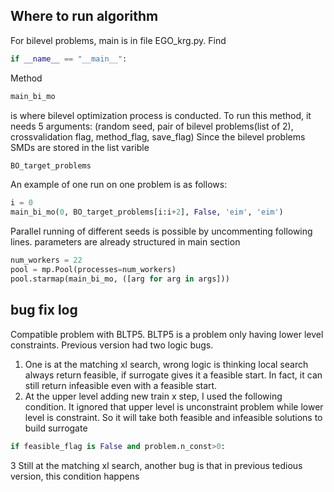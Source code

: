 ## Where to run algorithm ##
For bilevel problems, main is in file EGO_krg.py. Find 
```python
if __name__ == "__main__": 
```

Method 
```python
main_bi_mo
```
is where bilevel optimization process is conducted.
To run this method, it needs 5 arguments: (random seed, pair of bilevel problems(list of 2), crossvalidation flag, method_flag, save_flag)
Since the bilevel problems SMDs are stored in the list varible 
``` python 
BO_target_problems
```
An example of one run on one problem is as follows:

```python
i = 0
main_bi_mo(0, BO_target_problems[i:i+2], False, 'eim', 'eim')
```



Parallel running of different seeds is possible by uncommenting following lines.
parameters are already structured in main section

```python
num_workers = 22
pool = mp.Pool(processes=num_workers)
pool.starmap(main_bi_mo, ([arg for arg in args]))
```

## bug fix log ##
Compatible problem with BLTP5. BLTP5 is a problem only having lower level constraints.
Previous version had two logic bugs. 
1. One is at the matching xl search, wrong logic is thinking local search always return feasible, if surrogate gives it a feasible start. In fact, it can still return infeasible even with a feasible start.
2.  At the upper level adding new train x step, I used the following condition. It ignored that upper level is unconstraint problem while lower level is constraint. So it will take both feasible and infeasible solutions to build surrogate
```python
if feasible_flag is False and problem.n_const>0:
```
3 Still at the matching xl search, another bug is that in previous tedious version, this condition happens
